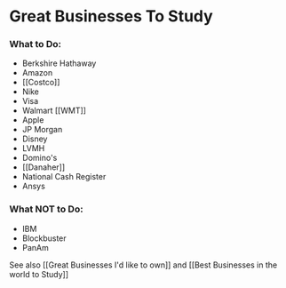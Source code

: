 # Great Businesses To Study

### What to Do:
- Berkshire Hathaway
- Amazon
- [[Costco]]
- Nike 
- Visa
- Walmart  [[WMT]]
- Apple
- JP Morgan
- Disney
- LVMH
- Domino's
- [[Danaher]]
- National Cash Register
- Ansys


### What NOT to Do:
- IBM
- Blockbuster
- PanAm


See also [[Great Businesses I'd like to own]] and [[Best Businesses in the world to Study]]